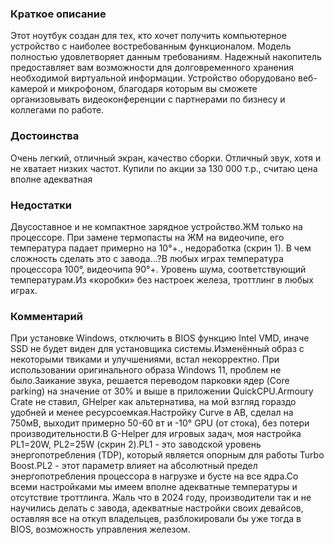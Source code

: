### **Краткое описание**
Этот ноутбук создан для тех, кто хочет получить компьютерное устройство с наиболее востребованным функционалом. Модель полностью удовлетворяет данным требованиям. Надежный накопитель предоставляет вам возможности для долговременного хранения необходимой виртуальной информации. Устройство оборудовано веб-камерой и микрофоном, благодаря которым вы сможете организовывать видеоконференции с партнерами по бизнесу и коллегами по работе.

### **Достоинства**
Очень легкий, отличный экран, качество сборки. Отличный звук, хотя и не хватает низких частот. Купили по акции за 130 000 т.р., считаю цена вполне адекватная

### **Недостатки**
Двусоставное и не компактное зарядное устройство.ЖМ только на процессоре. При замене термопасты на ЖМ на видеочипе, его температура падает примерно на 10°+., недоработка (скрин 1). В чем сложность сделать это с завода…?В любых играх температура процессора 100°, видеочипа 90°+. Уровень шума, соответствующий температурам.Из «коробки» без настроек железа, троттлинг в любых играх.

### **Комментарий**
При установке Windows, отключить в BIOS функцию Intel VMD, иначе SSD не будет виден для установщика системы.Изменённый образ с некоторыми твиками и улучшениями, встал некорректно. При использовании оригинального образа Windows 11, проблем не было.Заикание звука, решается переводом парковки ядер (Core parking) на значение от 30% и выше в приложении QuickCPU.Armoury Crate не ставил, GHelper как альтернатива, на мой взгляд гораздо удобней и менее ресурсоемкая.Настройку Curve в AB, сделал на 750мВ, выходит примерно 50-60 вт и -10° GPU (от стока), без потери производительности.В G-Helper для игровых задач, моя настройка PL1=20W, PL2=25W (скрин 2).PL1 - это заводской уровень энергопотребления (TDP), который является опорным для работы Turbo Boost.PL2 - этот параметр влияет на абсолютный предел энергопотребления процессора в нагрузке и бусте на все ядра.Со всеми настройками мы имеем вполне адекватные температуры и отсутствие троттлинга. Жаль что в 2024 году, производители так и не научились делать с завода, адекватные настройки своих девайсов, оставляя все на откуп владельцев, разблокировали бы уже тогда в BIOS, возможность управления железом.
